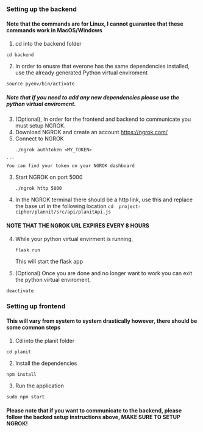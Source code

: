 ### Setting up the backend
#### Note that the commands are for Linux, I cannot guarantee that these commands work in MacOS/Windows

1) cd into the backend folder
  ```
  cd backend
  ```
2) In order to enusre that everone has the same dependencies installed, use the already generated Python virtual enviroment
  ```
  source pyenv/bin/activate
  ```
  ##### Note that if you need to add any new dependencies please use the python virtual enviroment.
  
3) (Optional), In order for the frontend and backend to communicate you must setup NGROK.
  1) Download NGROK and create an account https://ngrok.com/
  2) Connect to NGROK 
     ```
     ./ngrok authtoken <MY_TOKEN> 
    ```
    You can find your token on your NGROK dashboard
  3) Start NGROK on port 5000
     ```
     ./ngrok http 5000
     ```
  4) In the NGROK terminal there should be a http link, use this and replace the base url in the following location
    ```
    cd  project-cipher/plannit/src/api/planitApi.js 
    ```
  #### NOTE THAT THE NGROK URL EXPIRES EVERY 8 HOURS
     
4) While your python virtual envirment is running, 
    ```
    flask run
    ```
    This will start the flask app
    
5) (Optional) Once you are done and no longer want to work you can exit the python virtual enviroment,
  ```
  deactivate
  ```
  
  
  
### Setting up frontend

#### This will vary from system to system drastically however, there should be some common steps

1) Cd into the planit folder
  ```
  cd planit
  ```
2) Install the dependencies
  ```
  npm install
  ```

3) Run the application
  ```
  sudo npm start
  ```

#### Please note that if you want to communicate to the backend, please follow the backed setup instructions above, MAKE SURE TO SETUP NGROK!

